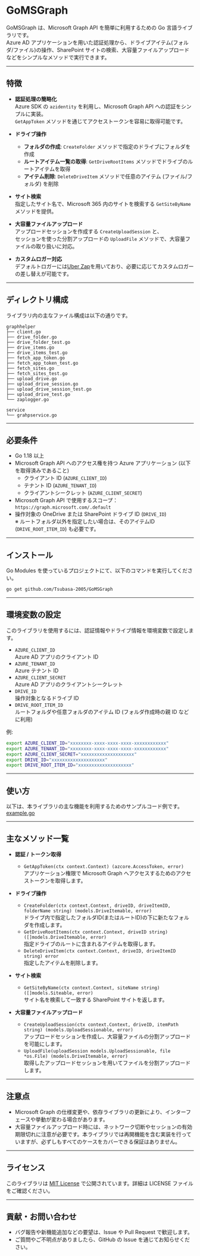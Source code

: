 # GoMSGraph

GoMSGraph は、Microsoft Graph API を簡単に利用するための Go 言語ライブラリです。  
Azure AD アプリケーションを用いた認証処理から、ドライブアイテム(フォルダ/ファイル)の操作、SharePoint サイトの検索、大容量ファイルアップロードなどをシンプルなメソッドで実行できます。

---

## 特徴

- **認証処理の簡略化**  
  Azure SDK の `azidentity` を利用し、Microsoft Graph API への認証をシンプルに実装。  
  `GetAppToken` メソッドを通じてアクセストークンを容易に取得可能です。

- **ドライブ操作**
  - **フォルダの作成**: `CreateFolder` メソッドで指定のドライブにフォルダを作成
  - **ルートアイテム一覧の取得**: `GetDriveRootItems` メソッドでドライブのルートアイテムを取得
  - **アイテム削除**: `DeleteDriveItem` メソッドで任意のアイテム (ファイル/フォルダ) を削除

- **サイト検索**  
  指定したサイト名で、Microsoft 365 内のサイトを検索する `GetSiteByName` メソッドを提供。

- **大容量ファイルアップロード**  
  アップロードセッションを作成する `CreateUploadSession` と、  
  セッションを使った分割アップロードの `UploadFile` メソッドで、大容量ファイルの取り扱いに対応。

- **カスタムロガー対応**  
  デフォルトロガーには[Uber Zap](https://github.com/uber-go/zap)を用いており、必要に応じてカスタムロガーの差し替えが可能です。

---

## ディレクトリ構成

ライブラリ内の主なファイル構成は以下の通りです。

```
graphhelper
├── client.go
├── drive_folder.go
├── drive_folder_test.go
├── drive_items.go
├── drive_items_test.go
├── fetch_app_token.go
├── fetch_app_token_test.go
├── fetch_sites.go
├── fetch_sites_test.go
├── upload_drive.go
├── upload_drive_session.go
├── upload_drive_session_test.go
├── upload_drive_test.go
└── zaplogger.go
```

```
service
└── grahpservice.go
```

---

## 必要条件

- Go 1.18 以上
- Microsoft Graph API へのアクセス権を持つ Azure アプリケーション (以下を取得済みであること)
  - クライアント ID (`AZURE_CLIENT_ID`)
  - テナント ID (`AZURE_TENANT_ID`)
  - クライアントシークレット (`AZURE_CLIENT_SECRET`)
- Microsoft Graph API で使用するスコープ： `https://graph.microsoft.com/.default`
- 操作対象の OneDrive または SharePoint ドライブ ID (`DRIVE_ID`)  
  ※ ルートフォルダ以外を指定したい場合は、そのアイテムID (`DRIVE_ROOT_ITEM_ID`) も必要です。

---

## インストール

Go Modules を使っているプロジェクトにて、以下のコマンドを実行してください。

```bash
go get github.com/Tsubasa-2005/GoMSGraph
```

---

## 環境変数の設定

このライブラリを使用するには、認証情報やドライブ情報を環境変数で設定します。

- `AZURE_CLIENT_ID`  
  Azure AD アプリのクライアント ID
- `AZURE_TENANT_ID`  
  Azure テナント ID
- `AZURE_CLIENT_SECRET`  
  Azure AD アプリのクライアントシークレット
- `DRIVE_ID`  
  操作対象となるドライブ ID
- `DRIVE_ROOT_ITEM_ID`  
  ルートフォルダや任意フォルダのアイテム ID (フォルダ作成時の親 ID などに利用)

例:
```bash
export AZURE_CLIENT_ID="xxxxxxxx-xxxx-xxxx-xxxx-xxxxxxxxxxxx"
export AZURE_TENANT_ID="xxxxxxxx-xxxx-xxxx-xxxx-xxxxxxxxxxxx"
export AZURE_CLIENT_SECRET="xxxxxxxxxxxxxxxxxxxx"
export DRIVE_ID="xxxxxxxxxxxxxxxxxxxx"
export DRIVE_ROOT_ITEM_ID="xxxxxxxxxxxxxxxxxxxx"
```

---

## 使い方

以下は、本ライブラリの主な機能を利用するためのサンプルコード例です。  
[example.go](./example.go)


---

## 主なメソッド一覧

- **認証 / トークン取得**
  - `GetAppToken(ctx context.Context) (azcore.AccessToken, error)`  
    アプリケーション権限で Microsoft Graph へアクセスするためのアクセストークンを取得します。

- **ドライブ操作**
  - `CreateFolder(ctx context.Context, driveID, driveItemID, folderName string) (models.DriveItemable, error)`  
    ドライブ内で指定したフォルダID(またはルートID)の下に新たなフォルダを作成します。
  - `GetDriveRootItems(ctx context.Context, driveID string) ([]models.DriveItemable, error)`  
    指定ドライブのルートに含まれるアイテムを取得します。
  - `DeleteDriveItem(ctx context.Context, driveID, driveItemID string) error`  
    指定したアイテムを削除します。

- **サイト検索**
  - `GetSiteByName(ctx context.Context, siteName string) ([]models.Siteable, error)`  
    サイト名を検索して一致する SharePoint サイトを返します。

- **大容量ファイルアップロード**
  - `CreateUploadSession(ctx context.Context, driveID, itemPath string) (models.UploadSessionable, error)`  
    アップロードセッションを作成し、大容量ファイルの分割アップロードを可能にします。
  - `UploadFile(uploadSession models.UploadSessionable, file *os.File) (models.DriveItemable, error)`  
    取得したアップロードセッションを用いてファイルを分割アップロードします。

---

## 注意点

- Microsoft Graph の仕様変更や、依存ライブラリの更新により、インターフェースや挙動が変わる場合があります。
- 大容量ファイルアップロード時には、ネットワーク切断やセッションの有効期限切れに注意が必要です。本ライブラリでは再開機能を含む実装を行っていますが、必ずしもすべてのケースをカバーできる保証はありません。

---

## ライセンス

このライブラリは [MIT License](./LICENSE) で公開されています。詳細は LICENSE ファイルをご確認ください。

---

## 貢献・お問い合わせ

- バグ報告や新機能追加などの要望は、Issue や Pull Request で歓迎します。
- ご質問やご不明点がありましたら、GitHub の Issue を通じてお知らせください。
